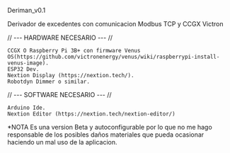 
Deriman_v0.1


Derivador de excedentes con comunicacion Modbus TCP y CCGX Victron

// --- HARDWARE NECESARIO --- //

    CCGX O Raspberry Pi 3B+ con firmware Venus OS(https://github.com/victronenergy/venus/wiki/raspberrypi-install-venus-image).
    ESP32 Dev.
    Nextion Display (https://nextion.tech/).
    Robotdyn Dimmer o similar.

// --- SOFTWARE NECESARIO --- //

    Arduino Ide.
    Nextion Editor (https://nextion.tech/nextion-editor/)

*NOTA Es una version Beta y autoconfigurable por lo que no me hago responsable de los posibles daños materiales que pueda ocasionar haciendo un mal uso de la aplicacion.
